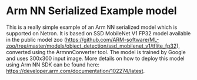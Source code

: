 # Arm NN Serialized Example model

This is a really simple example of an Arm NN serialized model which is supported on Netron. It is based on SSD MobileNet V1 FP32 model available in the public model zoo (https://github.com/ARM-software/ML-zoo/tree/master/models/object_detection/ssd_mobilenet_v1/tflite_fp32), converted using the ArmnnConverter tool. The model is trained by Google and uses 300x300 input image.
More details on how to deploy this model using Arm NN SDK can be found here: https://developer.arm.com/documentation/102274/latest.